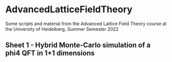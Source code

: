 # AdvancedLatticeFieldTheory
Some scripts and material from the Advanced Lattice Field Theory course at the University of Heidelberg, Summer Semester 2022  
  
## Sheet 1 - Hybrid Monte-Carlo simulation of a phi4 QFT in 1+1 dimensions
